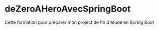 # deZeroAHeroAvecSpringBoot
Cette formation pour préparer mon project de fin d'étude en Spring Boot
